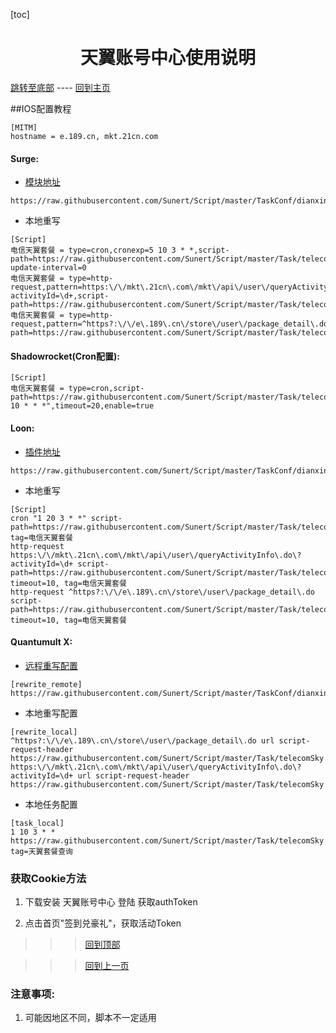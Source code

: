 

  [toc]  

 # <center> 天翼账号中心使用说明 </center>

 [跳转至底部](#注意事项)  ----  [回到主页](https://github.com/Sunert/Scripts)

##IOS配置教程
 ```
[MITM]
hostname = e.189.cn, mkt.21cn.com
 ```
#### Surge:
* [模块地址](https://raw.githubusercontent.com/Sunert/Script/master/TaskConf/dianxin/surge.sgmodule)

 ```
https://raw.githubusercontent.com/Sunert/Script/master/TaskConf/dianxin/surge.sgmodule
 ```
 * 本地重写
 
 ```
[Script]
电信天翼套餐 = type=cron,cronexp=5 10 3 * *,script-path=https://raw.githubusercontent.com/Sunert/Script/master/Task/telecomSky.js,script-update-interval=0
电信天翼套餐 = type=http-request,pattern=https:\/\/mkt\.21cn\.com\/mkt\/api\/user\/queryActivityInfo\.do\?activityId=\d+,script-path=https://raw.githubusercontent.com/Sunert/Script/master/Task/telecomSky.js
电信天翼套餐 = type=http-request,pattern=^https?:\/\/e\.189\.cn\/store\/user\/package_detail\.do,script-path=https://raw.githubusercontent.com/Sunert/Script/master/Task/telecomSky.js
```
#### Shadowrocket(Cron配置): 

```
[Script]
电信天翼套餐 = type=cron,script-path=https://raw.githubusercontent.com/Sunert/Script/master/Task/telecomSky.js,cronexpr="1 10 * * *",timeout=20,enable=true
```
####  Loon:

* [插件地址](https://raw.githubusercontent.com/Sunert/Script/master/TaskConf/dianxin/loon.plugin)

 ```
https://raw.githubusercontent.com/Sunert/Script/master/TaskConf/dianxin/loon.plugin
 ```
* 本地重写
  
 ```
[Script]
cron "1 20 3 * *" script-path=https://raw.githubusercontent.com/Sunert/Script/master/Task/telecomSky.js, tag=电信天翼套餐
http-request https:\/\/mkt\.21cn\.com\/mkt\/api\/user\/queryActivityInfo\.do\?activityId=\d+ script-path=https://raw.githubusercontent.com/Sunert/Script/master/Task/telecomSky.js, timeout=10, tag=电信天翼套餐
http-request ^https?:\/\/e\.189\.cn\/store\/user\/package_detail\.do script-path=https://raw.githubusercontent.com/Sunert/Script/master/Task/telecomSky.js, timeout=10, tag=电信天翼套餐
```
#### Quantumult X:
   * [远程重写配置](https://raw.githubusercontent.com/Sunert/Script/master/TaskConf/dianxin/qx_rewite.txt)
   
```
[rewrite_remote]
https://raw.githubusercontent.com/Sunert/Script/master/TaskConf/dianxin/qx_rewite.txt
```
   * 本地重写配置
   
```
[rewrite_local]
^https?:\/\/e\.189\.cn\/store\/user\/package_detail\.do url script-request-header https://raw.githubusercontent.com/Sunert/Script/master/Task/telecomSky.js
https:\/\/mkt\.21cn\.com\/mkt\/api\/user\/queryActivityInfo\.do\?activityId=\d+ url script-request-header https://raw.githubusercontent.com/Sunert/Script/master/Task/telecomSky.js
```
   * 本地任务配置
   
```
[task_local]
1 10 3 * * https://raw.githubusercontent.com/Sunert/Script/master/Task/telecomSky.js, tag=天翼套餐查询
```
###  获取Cookie方法
  1. 下载安装 天翼账号中心 登陆 获取authToken
  
  2. 点击首页"签到兑豪礼"，获取活动Token

 >>> [回到顶部](#IOS配置教程)

 >>> [回到上一页](..)
 
### 注意事项:
   1.  可能因地区不同，脚本不一定适用


